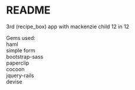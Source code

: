 # README

3rd (recipe_box) app with mackenzie child 12 in 12

Gems used:  
haml  
simple form  
bootstrap-sass  
paperclip  
cocoon  
jquery-rails  
devise  

